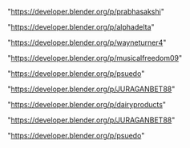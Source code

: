 "https://developer.blender.org/p/prabhasakshi"

"https://developer.blender.org/p/alphadelta"

"https://developer.blender.org/p/wayneturner4"

"https://developer.blender.org/p/musicalfreedom09"

"https://developer.blender.org/p/psuedo"

"https://developer.blender.org/p/JURAGANBET88"

 
"https://developer.blender.org/p/dairyproducts"


"https://developer.blender.org/p/JURAGANBET88"


"https://developer.blender.org/p/psuedo"


 
